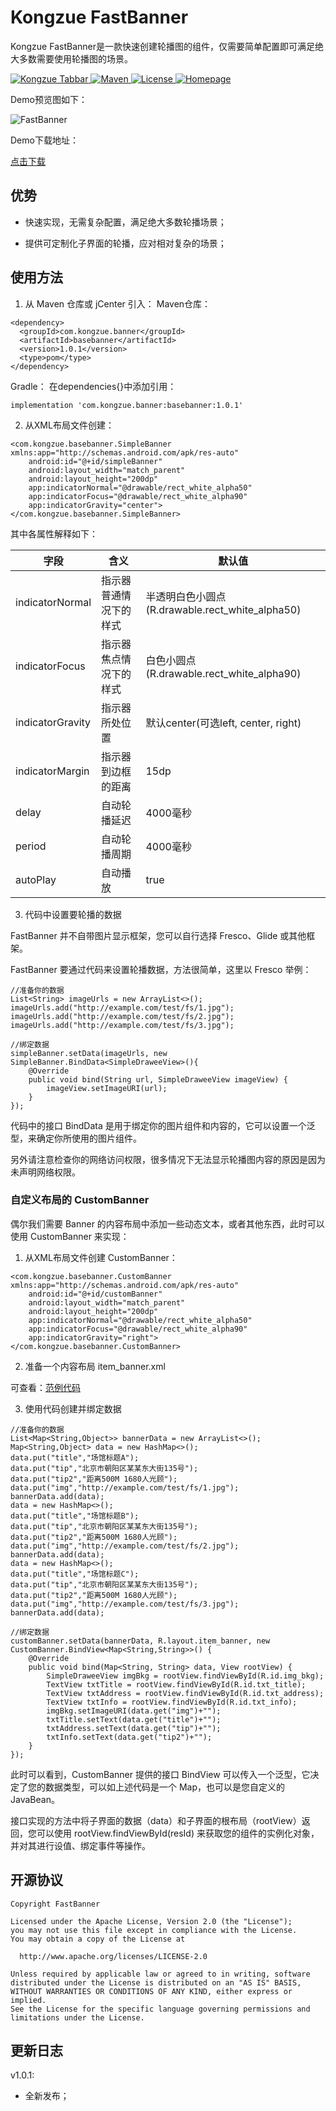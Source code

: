 # Kongzue FastBanner
Kongzue FastBanner是一款快速创建轮播图的组件，仅需要简单配置即可满足绝大多数需要使用轮播图的场景。

<a href="https://github.com/kongzue/FastBanner/">
<img src="https://img.shields.io/badge/FastBanner-1.0.1-green.svg" alt="Kongzue Tabbar">
</a>
<a href="https://bintray.com/myzchh/maven/Banner/1.0.1/link">
<img src="https://img.shields.io/badge/Maven-1.0.1-blue.svg" alt="Maven">
</a>
<a href="http://www.apache.org/licenses/LICENSE-2.0">
<img src="https://img.shields.io/badge/License-Apache%202.0-red.svg" alt="License">
</a>
<a href="http://www.kongzue.com">
<img src="https://img.shields.io/badge/Homepage-Kongzue.com-brightgreen.svg" alt="Homepage">
</a>

Demo预览图如下：

![FastBanner](https://github.com/kongzue/FastBanner/raw/master/banner_preview.png)

Demo下载地址：

[点击下载](https://fir.im/fasebanner)

## 优势

- 快速实现，无需复杂配置，满足绝大多数轮播场景；

- 提供可定制化子界面的轮播，应对相对复杂的场景；

## 使用方法

1) 从 Maven 仓库或 jCenter 引入：
Maven仓库：
```
<dependency>
  <groupId>com.kongzue.banner</groupId>
  <artifactId>basebanner</artifactId>
  <version>1.0.1</version>
  <type>pom</type>
</dependency>
```
Gradle：
在dependencies{}中添加引用：
```
implementation 'com.kongzue.banner:basebanner:1.0.1'
```

2) 从XML布局文件创建：
```
<com.kongzue.basebanner.SimpleBanner xmlns:app="http://schemas.android.com/apk/res-auto"
    android:id="@+id/simpleBanner"
    android:layout_width="match_parent"
    android:layout_height="200dp"
    app:indicatorNormal="@drawable/rect_white_alpha50"
    app:indicatorFocus="@drawable/rect_white_alpha90"
    app:indicatorGravity="center">
</com.kongzue.basebanner.SimpleBanner>
```

其中各属性解释如下：

字段 | 含义 | 默认值
---|---|---
indicatorNormal  | 指示器普通情况下的样式  | 半透明白色小圆点(R.drawable.rect_white_alpha50)
indicatorFocus  | 指示器焦点情况下的样式  | 白色小圆点(R.drawable.rect_white_alpha90)
indicatorGravity | 指示器所处位置  | 默认center(可选left, center, right)
indicatorMargin  | 指示器到边框的距离  | 15dp
delay  | 自动轮播延迟  | 4000毫秒
period  | 自动轮播周期  | 4000毫秒
autoPlay  | 自动播放  | true

3) 代码中设置要轮播的数据

FastBanner 并不自带图片显示框架，您可以自行选择 Fresco、Glide 或其他框架。

FastBanner 要通过代码来设置轮播数据，方法很简单，这里以 Fresco 举例：
```
//准备你的数据
List<String> imageUrls = new ArrayList<>();
imageUrls.add("http://example.com/test/fs/1.jpg");
imageUrls.add("http://example.com/test/fs/2.jpg");
imageUrls.add("http://example.com/test/fs/3.jpg");

//绑定数据
simpleBanner.setData(imageUrls, new SimpleBanner.BindData<SimpleDraweeView>(){
    @Override
    public void bind(String url, SimpleDraweeView imageView) {
        imageView.setImageURI(url);
    }
});
```
代码中的接口 BindData 是用于绑定你的图片组件和内容的，它可以设置一个泛型，来确定你所使用的图片组件。

另外请注意检查你的网络访问权限，很多情况下无法显示轮播图内容的原因是因为未声明网络权限。

### 自定义布局的 CustomBanner

偶尔我们需要 Banner 的内容布局中添加一些动态文本，或者其他东西，此时可以使用 CustomBanner 来实现：

1) 从XML布局文件创建 CustomBanner：
```
<com.kongzue.basebanner.CustomBanner xmlns:app="http://schemas.android.com/apk/res-auto"
    android:id="@+id/customBanner"
    android:layout_width="match_parent"
    android:layout_height="200dp"
    app:indicatorNormal="@drawable/rect_white_alpha50"
    app:indicatorFocus="@drawable/rect_white_alpha90"
    app:indicatorGravity="right">
</com.kongzue.basebanner.CustomBanner>
```

2) 准备一个内容布局 item_banner.xml 

可查看：[范例代码](https://github.com/kongzue/FastBanner/blob/master/app/src/main/res/layout/item_banner.xml)

3) 使用代码创建并绑定数据
```
//准备你的数据
List<Map<String,Object>> bannerData = new ArrayList<>();
Map<String,Object> data = new HashMap<>();
data.put("title","场馆标题A");
data.put("tip","北京市朝阳区某某东大街135号");
data.put("tip2","距离500M 1680人光顾");
data.put("img","http://example.com/test/fs/1.jpg");
bannerData.add(data);
data = new HashMap<>();
data.put("title","场馆标题B");
data.put("tip","北京市朝阳区某某东大街135号");
data.put("tip2","距离500M 1680人光顾");
data.put("img","http://example.com/test/fs/2.jpg");
bannerData.add(data);
data = new HashMap<>();
data.put("title","场馆标题C");
data.put("tip","北京市朝阳区某某东大街135号");
data.put("tip2","距离500M 1680人光顾");
data.put("img","http://example.com/test/fs/3.jpg");
bannerData.add(data);

//绑定数据
customBanner.setData(bannerData, R.layout.item_banner, new CustomBanner.BindView<Map<String,String>>() {
    @Override
    public void bind(Map<String, String> data, View rootView) {
        SimpleDraweeView imgBkg = rootView.findViewById(R.id.img_bkg);
        TextView txtTitle = rootView.findViewById(R.id.txt_title);
        TextView txtAddress = rootView.findViewById(R.id.txt_address);
        TextView txtInfo = rootView.findViewById(R.id.txt_info);
        imgBkg.setImageURI(data.get("img")+"");
        txtTitle.setText(data.get("title")+"");
        txtAddress.setText(data.get("tip")+"");
        txtInfo.setText(data.get("tip2")+"");
    }
});
```
此时可以看到，CustomBanner 提供的接口 BindView 可以传入一个泛型，它决定了您的数据类型，可以如上述代码是一个 Map，也可以是您自定义的 JavaBean。

接口实现的方法中将子界面的数据（data）和子界面的根布局（rootView）返回，您可以使用 rootView.findViewById(resId) 来获取您的组件的实例化对象，并对其进行设值、绑定事件等操作。

## 开源协议
```
Copyright FastBanner

Licensed under the Apache License, Version 2.0 (the "License");
you may not use this file except in compliance with the License.
You may obtain a copy of the License at

  http://www.apache.org/licenses/LICENSE-2.0

Unless required by applicable law or agreed to in writing, software
distributed under the License is distributed on an "AS IS" BASIS,
WITHOUT WARRANTIES OR CONDITIONS OF ANY KIND, either express or implied.
See the License for the specific language governing permissions and
limitations under the License.
```

## 更新日志
v1.0.1:
- 全新发布；



